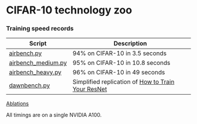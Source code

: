 # CIFAR-10 technology zoo

### Training speed records

| Script | Description |
| - | - |
| [airbench.py](./airbench.py) | 94% on CIFAR-10 in 3.5 seconds |
| [airbench_medium.py](./airbench_ablations/scaling/airbench_medium.py) | 95% on CIFAR-10 in 10.8 seconds |
| [airbench_heavy.py](./airbench_ablations/scaling/airbench_heavy.py) | 96% on CIFAR-10 in 49 seconds |
| [dawnbench.py](./dawnbench_replication/dawnbench.py) | Simplified replication of [How to Train Your ResNet](https://myrtle.ai/learn/how-to-train-your-resnet-8-bag-of-tricks/) |

[Ablations](./airbench_ablations)

All timings are on a single NVIDIA A100.

